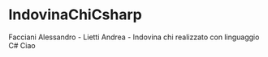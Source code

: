 # IndovinaChiCsharp
Facciani Alessandro - Lietti Andrea - Indovina chi realizzato con linguaggio C#
Ciao

